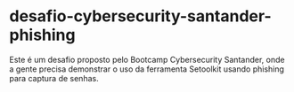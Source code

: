 # desafio-cybersecurity-santander-phishing
Este é um desafio proposto pelo Bootcamp Cybersecurity Santander, onde a gente precisa demonstrar o uso da ferramenta Setoolkit usando phishing para captura de senhas.
